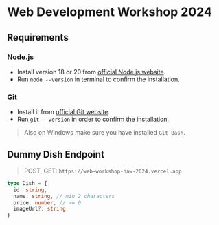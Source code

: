 # Web Development Workshop 2024

## Requirements

### Node.js

- Install version 18 or 20 from [official Node.js website](https://nodejs.org/en/download/prebuilt-installer).
- Run `node --version` in terminal to confirm the installation.

### Git

- Install it from [official Git website](https://git-scm.com/downloads).
- Run `git --version` in order to confirm the installation.

> Also on Windows make sure you have installed `Git Bash`.

## Dummy Dish Endpoint

> POST, GET: `https://web-workshop-haw-2024.vercel.app`

```TypeScript
type Dish = {
  id: string,
  name: string, // min 2 characters
  price: number, // >= 0
  imageUrl?: string
}
```
